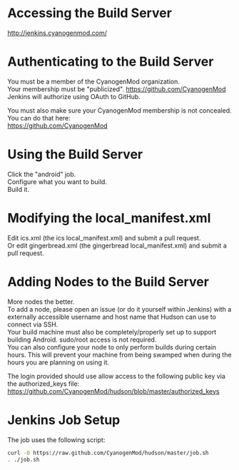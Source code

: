 # Accessing the Build Server
http://jenkins.cyanogenmod.com/

# Authenticating to the Build Server
You must be a member of the CyanogenMod organization.  
Your membership must be "publicized". https://github.com/CyanogenMod  
Jenkins will authorize using OAuth to GitHub.

You must also make sure your CyanogenMod membership is not concealed. You can do that here:  
https://github.com/CyanogenMod  

# Using the Build Server
Click the "android" job.  
Configure what you want to build.  
Build it.  

# Modifying the local_manifest.xml
Edit ics.xml (the ics local_manifest.xml) and submit a pull request.  
Or edit gingerbread.xml (the gingerbread local_manifest.xml) and submit a pull request.  

# Adding Nodes to the Build Server
More nodes the better.  
To add a node, please open an issue (or do it yourself within Jenkins) with a externally accessible username and host name that Hudson can use to connect via SSH.  
Your build machine must also be completely/properly set up to support building Android. sudo/root access is not required.  
You can also configure your node to only perform builds during certain hours. This will prevent your machine from being swamped when during the hours you are planning on using it.  

The login provided should use allow access to the following public key via the authorized_keys file:  
https://github.com/CyanogenMod/hudson/blob/master/authorized_keys  

# Jenkins Job Setup
The job uses the following script:

```bash
curl -O https://raw.github.com/CyanogenMod/hudson/master/job.sh
. ./job.sh
```
